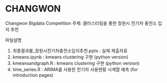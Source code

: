 # CHANGWON
Changwon Bigdata Competition
주제: 클러스터링을 통한 창원시 전기차 충전소 입지 추천

파일설명

1. 최종결과물_창원시전기차충전소입지추천.pptx : 실제 제출자료
2. kmeans.ipynb : kmeans clustering 구현 (python version)
3. kmeansandgraph.R : kmeans clustering 구현 (python version)
4. time_series.R : ARIMA를 사용한 전기차 사용현황 시계열 예측 (for introduction pages)

